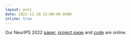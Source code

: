 ```yaml
---
layout: post
date: 2022-11-28 12:00:00-0400
inline: true
---
```


Our NeurIPS 2022 [paper](https://arxiv.org/abs/2211.14286), [project page](https://niopeng.github.io/CHIMLE/) and [code](https://github.com/niopeng/CHIMLE/tree/main/code) are online.

